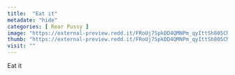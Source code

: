 ```yaml
---
title:  "Eat it"
metadate: "hide"
categories: [ Rear Pussy ]
image: "https://external-preview.redd.it/FRoUj7SpkDD4QMNPm_qyIttSh805CM3ETboPtN58dSo.jpg?auto=webp&s=1c8d0eeaa8486527e519e6b07ebb937485e6be67"
thumb: "https://external-preview.redd.it/FRoUj7SpkDD4QMNPm_qyIttSh805CM3ETboPtN58dSo.jpg?width=1080&crop=smart&auto=webp&s=180aa58cf073a825007ce31cb763c12224378219"
visit: ""
---
```

Eat it
